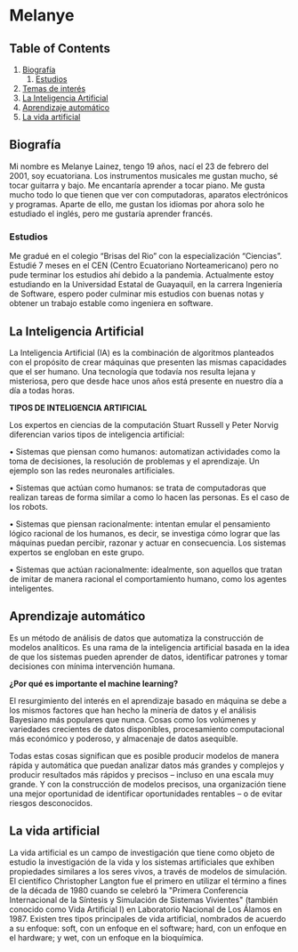 # Melanye



## Table of Contents

1. [Biografía](#Biografía)
   1. [Estudios](#Estudios)
2. [Temas de interés](#Temas-de-interés)
3. [La Inteligencia Artificial](#La-Inteligencia-Artificial)
4. [Aprendizaje automático](#Aprendizaje-automático)
5. [La vida artificial](#La-vida-artificial)

## Biografía

Mi nombre es Melanye Lainez, tengo 19 años, nací el 23 de febrero del 2001, soy ecuatoriana.
Los instrumentos musicales me gustan mucho, sé tocar guitarra y bajo. Me encantaría aprender a tocar piano. 
Me gusta mucho todo lo que tienen que ver con computadoras, aparatos electrónicos y programas. Aparte de ello, me gustan los idiomas por ahora solo he estudiado el inglés, pero me gustaría aprender francés.

### Estudios
Me gradué en el colegio “Brisas del Rio” con la especialización “Ciencias”.  Estudié 7 meses en el CEN (Centro Ecuatoriano Norteamericano) pero no pude terminar los estudios ahí debido a la pandemia. Actualmente estoy estudiando en la Universidad Estatal de Guayaquil, en la carrera Ingeniería de Software, espero poder culminar mis estudios con buenas notas y obtener un trabajo estable como ingeniera en software.

## La Inteligencia Artificial

La Inteligencia Artificial (IA) es la combinación de algoritmos planteados con el propósito de crear máquinas que presenten las mismas capacidades que el ser humano. Una tecnología que todavía nos resulta lejana y misteriosa, pero que desde hace unos años está presente en nuestro día a día a todas horas.

<strong>TIPOS DE INTELIGENCIA ARTIFICIAL</strong>

Los expertos en ciencias de la computación Stuart Russell y Peter Norvig diferencian varios tipos de inteligencia artificial:

•	Sistemas que piensan como humanos: automatizan actividades como la toma de decisiones, la resolución de problemas y el aprendizaje. Un ejemplo son las redes neuronales artificiales.

•	Sistemas que actúan como humanos: se trata de computadoras que realizan tareas de forma similar a como lo hacen las personas. Es el caso de los robots.

•	Sistemas que piensan racionalmente: intentan emular el pensamiento lógico racional de los humanos, es decir, se investiga cómo lograr que las máquinas puedan percibir, razonar y actuar en consecuencia. Los sistemas expertos se engloban en este grupo.

•	Sistemas que actúan racionalmente: idealmente, son aquellos que tratan de imitar de manera racional el comportamiento humano, como los agentes inteligentes.


## Aprendizaje automático

Es un método de análisis de datos que automatiza la construcción de modelos analíticos. Es una rama de la inteligencia artificial basada en la idea de que los sistemas pueden aprender de datos, identificar patrones y tomar decisiones con mínima intervención humana.

<strong>¿Por qué es importante el machine learning?</strong>

El resurgimiento del interés en el aprendizaje basado en máquina se debe a los mismos factores que han hecho la minería de datos y el análisis Bayesiano más populares que nunca. Cosas como los volúmenes y variedades crecientes de datos disponibles, procesamiento computacional más económico y poderoso, y almacenaje de datos asequible.

Todas estas cosas significan que es posible producir modelos de manera rápida y automática que puedan analizar datos más grandes y complejos y producir resultados más rápidos y precisos – incluso en una escala muy grande. Y con la construcción de modelos precisos, una organización tiene una mejor oportunidad de identificar oportunidades rentables – o de evitar riesgos desconocidos.

## La vida artificial

La vida artificial es un campo de investigación que tiene como objeto de estudio la investigación de la vida y los sistemas artificiales que exhiben propiedades similares a los seres vivos, a través de modelos de simulación.
El científico Christopher Langton fue el primero en utilizar el término a fines de la década de 1980 cuando se celebró la "Primera Conferencia Internacional de la Síntesis y Simulación de Sistemas Vivientes" (también conocido como Vida Artificial I) en Laboratorio Nacional de Los Álamos en 1987. 
Existen tres tipos principales de vida artificial,  nombrados de acuerdo a su enfoque: soft, con un enfoque en el software; hard, con un enfoque en el hardware; y wet, con un enfoque en la bioquímica.
